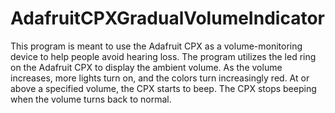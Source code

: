 # AdafruitCPXGradualVolumeIndicator
This program is meant to use the Adafruit CPX as a volume-monitoring device to help people avoid hearing loss.
The program utilizes the led ring on the Adafruit CPX to display the ambient volume. As the volume increases, more lights turn on, and the colors turn increasingly red. At or above a specified volume, the CPX starts to beep. The CPX stops beeping when the volume turns back to normal.
